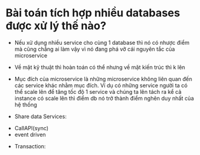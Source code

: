 # Bài toán tích hợp nhiều databases được xử lý thế nào?

- Nếu xử dụng nhiều service cho cùng 1 database thì nó có nhược điểm mà cũng chẳng ai làm vậy vì nó đang phá vỡ cái nguyên tắc của microservice
- Về mặt kỹ thuật thì hoàn toán có thể nhưng về mặt kiến trúc thì k lên
- Mục đích của microservice là những microservice không liên quan đến các service khác nhằm mục đích. Ví dụ có những service người ta có thể scale lên để tăng tốc độ 1 service và chúng ta lên tách ra kể cả instance có scale lên thì điểm db nó trở thành điểm nghẽn duy nhất của hệ thống 

- Share data Services:
+ CallAPI(sync)
+ event driven

- Transaction:
